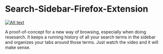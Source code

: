 # Search-Sidebar-Firefox-Extension

[![Alt text](https://img.youtube.com/vi/i5v_nhljhrk/0.jpg)](https://www.youtube.com/watch?v=i5v_nhljhrk)

A proof-of-concept for a new way of browsing, especially when doing resesarch.  It keeps a running history of all your search terms in the sidebar and organizes your tabs around those terms.  Just watch the video and it will make sense.
